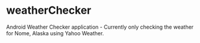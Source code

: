 # weatherChecker
Android Weather Checker application - Currently only checking the weather for Nome, Alaska using Yahoo Weather.
